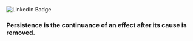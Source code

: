 <div id="badges">
  <img src="https://img.shields.io/badge/LinkedIn-blue?logo=linkedin&logoColor=white&style=for-the-badge" alt="LinkedIn Badge"/>
</div>

### Persistence is the continuance of an effect after its cause is removed.
